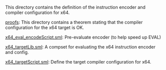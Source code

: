 This directory contains the definition of the instruction encoder and
compiler configuration for x64.

[proofs](proofs):
This directory contains a theorem stating that the compiler
configuration for the x64 target is OK.

[x64_eval_encodeScript.sml](x64_eval_encodeScript.sml):
Pre-evaluate encoder (to help speed up EVAL)

[x64_targetLib.sml](x64_targetLib.sml):
A compset for evaluating the x64 instruction encoder and config.

[x64_targetScript.sml](x64_targetScript.sml):
Define the target compiler configuration for x64.
